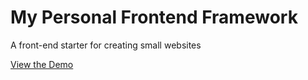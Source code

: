 # My Personal Frontend Framework
A front-end starter for creating small websites

[View the Demo](https://github.com/christelsm/personalframework.git)